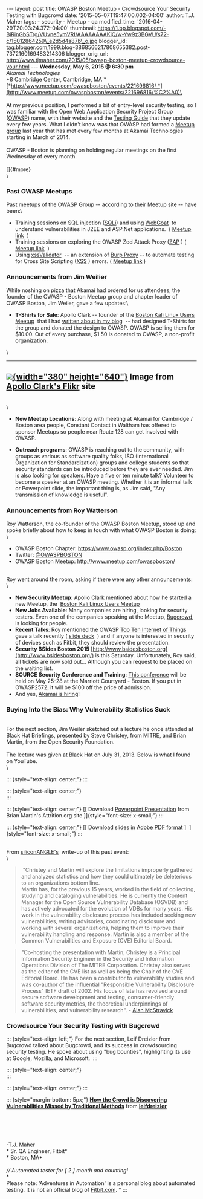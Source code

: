 \-\-- layout: post title: OWASP Boston Meetup - Crowdsource Your
Security Testing with Bugcrowd date: \'2015-05-07T19:47:00.002-04:00\'
author: T.J. Maher tags: - security - Meetup - qa modified\_time:
\'2016-04-29T20:03:24.372-04:00\' thumbnail:
https://1.bp.blogspot.com/-BiRinGbSTrg/VUvne5ymVRI/AAAAAAAAKiQ/w-Yw9z3BGVU/s72-c/15012864259\_e2d5d4a87b\_o.jpg
blogger\_id:
tag:blogger.com,1999:blog-3868566217808655382.post-7372160169483214306
blogger\_orig\_url:
http://www.tjmaher.com/2015/05/owasp-boston-meetup-crowdsource-your.html
\-\-- **Wednesday, May 6, 2015 @ 6:30 pm**\
*Akamai Technologies*\
*8 Cambridge Center, Cambridge, MA *\
[*http://www.meetup.com/owaspboston/events/221696816/ *](http://www.meetup.com/owaspboston/events/221696816/%C2%A0)\
\
\
At my previous position, I performed a bit of entry-level security
testing, so I was familiar with the Open Web Application Security
Project Group ([OWASP](https://www.owasp.org/)) name, with their website
and the [Testing
Guide](https://www.owasp.org/index.php/OWASP_Testing_Guide_v4_Table_of_Contents)
that they update every few years. What I didn\'t know was that OWASP had
formed a [Meetup group](http://www.meetup.com/owaspboston/) last year
that has met every few months at Akamai Technologies starting in March
of 2014.\
\
OWASP - Boston is planning on holding regular meetings on the first
Wednesday of every month.\
\
[]{#more}\
\

### Past OWASP Meetups

Past meetups of the OWASP Group \-- according to their Meetup site \--
have been:\

-   Training sessions on SQL injection
    ([SQLi](https://www.owasp.org/index.php/Testing_for_SQL_Injection_(OTG-INPVAL-005)))
    and using [WebGoat](https://www.owasp.org/index.php/Webgoat)  to
    understand vulnerabilities in J2EE and ASP.Net applications.  (
    [Meetup link](http://www.meetup.com/owaspboston/events/165671802/)
     )
-   Training sessions on exploring the OWASP Zed Attack Proxy
    ([ZAP](https://www.owasp.org/index.php/ZAP) ) ( [Meetup
    link](http://www.meetup.com/owaspboston/events/185676452/)  ) 
-   Using [xssValidator](https://github.com/nVisium/xssValidator)  \--
    an extension of [Burp
    Proxy](http://portswigger.net/burp/proxy.html) \-- to automate
    testing for Cross Site Scripting
    ([XSS](https://www.owasp.org/index.php/XSS) ) errors. ( [Meetup
    link](http://www.meetup.com/owaspboston/events/192146532/) )

### 

### Announcements from Jim Weilier

While noshing on pizza that Akamai had ordered for us attendees, the
founder of the OWASP - Boston Meetup group and chapter leader of OWASP
Boston, Jim Weiler, gave a few updates:\

-   **T-Shirts for Sale**: Apollo Clark \-- founder of the [Boston Kali
    Linux Users Meetup](http://www.meetup.com/Boston-Kali-Linux-Users)
     that I had [written about in my
    blog](http://adventuresinautomation.blogspot.com/2015/04/security-testing-with-kali-linux-intro.html)
     \-- had designed T-Shirts for the group and donated the design to
    OWASP. OWASP is selling them for \$10.00. Out of every purchase,
    \$1.50 is donated to OWASP, a non-profit organization. 

\

  -------------------------------------------------------------------------------------------------------------------------------------------------------------------------------------------------------------------------------------------------------------
   [![](https://1.bp.blogspot.com/-BiRinGbSTrg/VUvne5ymVRI/AAAAAAAAKiQ/w-Yw9z3BGVU/s640/15012864259_e2d5d4a87b_o.jpg){width="380" height="640"}](http://1.bp.blogspot.com/-BiRinGbSTrg/VUvne5ymVRI/AAAAAAAAKiQ/w-Yw9z3BGVU/s1600/15012864259_e2d5d4a87b_o.jpg)
                                                                     Image from [Apollo Clark\'s Flikr](https://www.flickr.com/photos/apolloclark/15012864259/in/set-72157647443026132) site
  -------------------------------------------------------------------------------------------------------------------------------------------------------------------------------------------------------------------------------------------------------------

\
\

-   **New Meetup Locations**: Along with meeting at Akamai for Cambridge
    / Boston area people, Constant Contact in Waltham has offered to
    sponsor Meetups so people near Route 128 can get involved with
    OWASP. 

<!-- -->

-   **Outreach programs**: OWASP is reaching out to the community, with
    groups as various as software quality folks, ISO (International
    Organization for Standardization) groups and college students so
    that security standards can be introduced before they are ever
    needed. Jim is also looking for speakers. Have a five or ten minute
    talk? Volunteer to become a speaker at an OWASP meeting. Whether it
    is an informal talk or Powerpoint slide, the important thing is, as
    Jim said, \"Any transmission of knowledge is useful\". 

### Announcements from Roy Watterson

Roy Watterson, the co-founder of the OWASP Boston Meetup, stood up and
spoke briefly about how to keep in touch with what OWASP Boston is
doing:\
\

-   OWASP Boston Chapter: https://www.owasp.org/index.php/Boston
-   Twitter: [\@OWASPBOSTON](https://twitter.com/OWASPBOSTON) 
-   OWASP Boston Meetup: http://www.meetup.com/owaspboston/

\
Roy went around the room, asking if there were any other announcements:\
\

-   **New Security Meetup**: Apollo Clark mentioned about how he started
    a new Meetup, the  [Boston Kali Linux Users
    Meetup](http://www.meetup.com/Boston-Kali-Linux-Users) 
-   **New Jobs Available**: Many companies are hiring, looking for
    security testers. Even one of the companies speaking at the Meetup,
    [Bugcrowd](https://bugcrowd.com/careers), is looking for people. 
-   **Recent Talks**: Roy mentioned the OWASP [Top Ten Internet of
    Things](https://www.owasp.org/index.php/OWASP_Internet_of_Things_Top_Ten_Project)
    gave a talk recently ( [slide
    deck](https://drive.google.com/file/d/0B52IUvO0LP6OdW1HMjRpM3VVUVE/view)
     ) and if anyone is interested in security of devices such as
    Fitbit, they should review the presentation. 
-   **Security BSides Boston
    2015** [http://www.bsidesboston.org](http://www.bsidesboston.org/)
    is this Saturday. Unfortunately, Roy said, all tickets are now sold
    out\... Although you can request to be placed on the waiting list. 
-   **SOURCE Security Conference and Training**: [This
    conference](http://www.sourceconference.com/boston/) will be held on
    May 25-28 at the Marriott Courtyard - Boston. If you put in
    OWASP2572, it will be \$100 off the price of admission.
-   And yes, [Akamai is
    hiring](http://www.akamai.com/html/careers/index.html)! 

### 

### Buying Into the Bias: Why Vulnerability Statistics Suck

\
For the next section, Jim Weiler sketched out a lecture he once attended
at Black Hat Briefings, presented by Steve Christey, from MITRE, and
Brian Martin, from the Open Security Foundation.\
\
The lecture was given at Black Hat on July 31, 2013. Below is what I
found on YouTube.\
\

::: {style="text-align: center;"}
:::

::: {style="text-align: center;"}
\
:::

::: {style="text-align: center;"}
[\[ Download [Powerpoint
Presentation](http://attrition.org/security/conferences/2013-07-BlackHat-Vuln_Stats-draft_22-Published.pptx)
from Brian Martin\'s Attrition.org site \]]{style="font-size: x-small;"}
:::

::: {style="text-align: center;"}
[\[ Download slides in [Adobe PDF
format](https://media.blackhat.com/us-13/US-13-Martin-Buying-Into-The-Bias-Why-Vulnerability-Statistics-Suck-Slides.pdf)
\]  ]{style="font-size: x-small;"}
:::

\
From
[siliconANGLE\'s](http://siliconangle.com/blog/2013/07/24/vulnerability-statistics-suck/)
 write-up of this past event:\
\

>  \"Christey and Martin will explore the limitations improperly
> gathered and analyzed statistics and how they could ultimately be
> deleterious to an organizations bottom line.\
> Martin has, for the previous 15 years, worked in the field of
> collecting, studying and cataloging vulnerabilities. He is currently
> the Content Manager for the Open Source Vulnerability Database (OSVDB)
> and has actively advocated for the evolution of VDBs for many years.
> His work in the vulnerability disclosure process has included seeking
> new vulnerabilities, writing advisories, coordinating disclosure and
> working with several organizations, helping them to improve their
> vulnerability handling and response. Martin is also a member of the
> Common Vulnerabilities and Exposure (CVE) Editorial Board. 

> \"Co-hosting the presentation with Martin, Christey is a Principal
> Information Security Engineer in the Security and Information
> Operations Division of The MITRE Corporation. Christey also serves as
> the editor of the CVE list as well as being the Chair of the CVE
> Editorial Board. He has been a contributor to vulnerability studies
> and was co-author of the influential "Responsible Vulnerability
> Disclosure Process" IETF draft of 2002. His focus of late has revolved
> around secure software development and testing, consumer-friendly
> software security metrics, the theoretical underpinnings of
> vulnerabilities, and vulnerability research\". - [Alan
> McStravick](http://siliconangle.com/blog/2013/07/24/vulnerability-statistics-suck/) 

<div>

### Crowdsource Your Security Testing with Bugcrowd

::: {style="text-align: left;"}
For the next section, Leif Dreizler from Bugcrowd talked about Bugcrowd,
and its success in crowdsourcing security testing. He spoke about using
\"bug bounties\", highlighting its use at Google, Mozilla, and
Microsoft. 
:::

::: {style="text-align: center;"}
\
:::

::: {style="text-align: center;"}
:::

::: {style="margin-bottom: 5px;"}
**[How the Crowd is Discovering Vulnerabilities Missed by Traditional
Methods](https://www.slideshare.net/leifdreizler/how-the-crowd-is-discovering-vulnerabilities-missed-by-traditional-methods "How the Crowd is Discovering Vulnerabilities Missed by Traditional Methods")**
from **[leifdreizler](https://www.slideshare.net/leifdreizler)**\
\
\
\
\
\
-T.J. Maher\
* Sr. QA Engineer, Fitbit*\
* Boston, MA*\
*\
// Automated tester for \[ 2 \] month and counting!*\
*\
Please note: \'Adventures in Automation\' is a personal blog about
automated testing. It is not an official blog
of [Fitbit.com](http://www.fitbit.com/). *
:::

</div>
